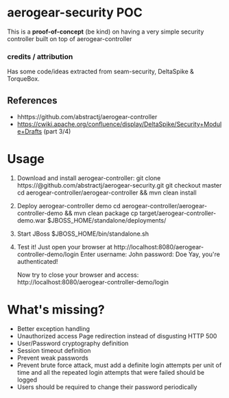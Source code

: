 # aerogear-security POC

This is a **proof-of-concept** (be kind) on having a very simple security controller built on top of aerogear-controller

### credits / attribution

Has some code/ideas extracted from seam-security, DeltaSpike & TorqueBox.

## References 

* hhttps://github.com/abstractj/aerogear-controller
* https://cwiki.apache.org/confluence/display/DeltaSpike/Security+Module+Drafts (part 3/4)

# Usage

1. Download and install aerogear-controller:
	git clone https://@github.com/abstractj/aerogear-security.git 
	git checkout master
	cd aerogear-controller/aerogear-controller && mvn clean install
	
2. Deploy aerogear-controller demo
	cd aerogear-controller/aerogear-controller-demo && mvn clean package
	cp target/aerogear-controller-demo.war $JBOSS_HOME/standalone/deployments/
	
3. Start JBoss
	$JBOSS_HOME/bin/standalone.sh
	
4. Test it!
	Just open your browser at http://localhost:8080/aerogear-controller-demo/login
	Enter username: John password: Doe
	Yay, you're authenticated!
	
	Now try to close your browser and access: http://localhost:8080/aerogear-controller-demo/login
	
# What's missing?

* Better exception handling
* Unauthorized access Page redirection instead of disgusting HTTP 500
* User/Password cryptography definition
* Session timeout definition
* Prevent weak passwords
* Prevent brute force attack, must add a definite login attempts per unit of time and all the repeated login attempts that were failed should be logged
* Users should be required to change their password periodically
